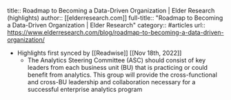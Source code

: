title:: Roadmap to Becoming a Data-Driven Organization | Elder Research (highlights)
author:: [[elderresearch.com]]
full-title:: "Roadmap to Becoming a Data-Driven Organization | Elder Research"
category:: #articles
url:: https://www.elderresearch.com/blog/roadmap-to-becoming-a-data-driven-organization/

- Highlights first synced by [[Readwise]] [[Nov 18th, 2022]]
	- The Analytics Steering Committee (ASC) should consist of key leaders from each business unit (BU) that is practicing or could benefit from analytics. This group will provide the cross-functional and cross-BU leadership and collaboration necessary for a successful enterprise analytics program